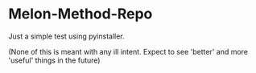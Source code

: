 # Melon-Method-Repo
Just a simple test using pyinstaller.

(None of this is meant with any ill intent. Expect to see 'better' and more 'useful' things in the future)

